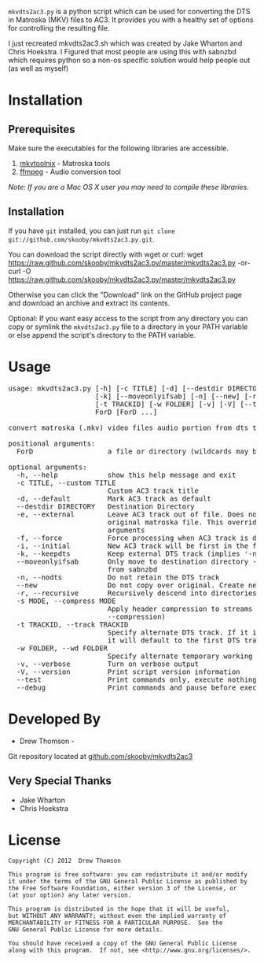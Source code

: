 `mkvdts2ac3.py` is a python script which can be used for converting the DTS in
Matroska (MKV) files to AC3. It provides you with a healthy set of options
for controlling the resulting file.

I just recreated mkvdts2ac3.sh which was created by Jake Wharton and Chris Hoekstra.
I Figured that most people are using this with sabnzbd which requires python so a
non-os specific solution would help people out (as well as myself)

Installation
============

Prerequisites
-------------
Make sure the executables for the following libraries are accessible.

1. [mkvtoolnix](http://www.bunkus.org/videotools/mkvtoolnix/) - Matroska tools
2. [ffmpeg](http://ffmpeg.org/) - Audio conversion tool

*Note: If you are a Mac OS X user you may need to compile these libraries.*

Installation
------------
If you have `git` installed, you can just run
`git clone git://github.com/skooby/mkvdts2ac3.py.git`.

You can download the script directly with wget or curl:
  wget https://raw.github.com/skooby/mkvdts2ac3.py/master/mkvdts2ac3.py
  -or-
  curl -O https://raw.github.com/skooby/mkvdts2ac3.py/master/mkvdts2ac3.py

Otherwise you can click the "Download" link on the GitHub project page and
download an archive and extract its contents.

Optional: If you want easy access to the script from any directory you can copy
or symlink the `mkvdts2ac3.py` file to a directory in your PATH variable or else
append the script's directory to the PATH variable.

Usage
=====

<pre>
usage: mkvdts2ac3.py [-h] [-c TITLE] [-d] [--destdir DIRECTORY] [-e] [-f] [-i]
                     [-k] [--moveonlyifsab] [-n] [--new] [-r] [-s MODE]
                     [-t TRACKID] [-w FOLDER] [-v] [-V] [--test] [--debug]
                     ForD [ForD ...]

convert matroska (.mkv) video files audio portion from dts to ac3

positional arguments:
  ForD                  a file or directory (wildcards may be used)

optional arguments:
  -h, --help            show this help message and exit
  -c TITLE, --custom TITLE
                        Custom AC3 track title
  -d, --default         Mark AC3 track as default
  --destdir DIRECTORY   Destination Directory
  -e, --external        Leave AC3 track out of file. Does not modify the
                        original matroska file. This overrides '-n' and '-d'
                        arguments
  -f, --force           Force processing when AC3 track is detected
  -i, --initial         New AC3 track will be first in the file
  -k, --keepdts         Keep external DTS track (implies '-n')
  --moveonlyifsab       Only move to destination directory --destdir if called
                        from sabnzbd
  -n, --nodts           Do not retain the DTS track
  --new                 Do not copy over original. Create new adjacent file
  -r, --recursive       Recursively descend into directories
  -s MODE, --compress MODE
                        Apply header compression to streams (See mkvmerge's
                        --compression)
  -t TRACKID, --track TRACKID
                        Specify alternate DTS track. If it is not a DTS track
                        it will default to the first DTS track found
  -w FOLDER, --wd FOLDER
                        Specify alternate temporary working directory
  -v, --verbose         Turn on verbose output
  -V, --version         Print script version information
  --test                Print commands only, execute nothing
  --debug               Print commands and pause before executing each
</pre>

  
Developed By
============
* Drew Thomson - <drewthomson at outlook dot com>

Git repository located at
[github.com/skooby/mkvdts2ac3](http://github.com/skooby/mkvdts2ac3)


Very Special Thanks
-------------------
* Jake Wharton
* Chris Hoekstra

License
=======

	Copyright (C) 2012  Drew Thomson
	
	This program is free software: you can redistribute it and/or modify
	it under the terms of the GNU General Public License as published by
	the Free Software Foundation, either version 3 of the License, or
	(at your option) any later version.
	
	This program is distributed in the hope that it will be useful,
	but WITHOUT ANY WARRANTY; without even the implied warranty of
	MERCHANTABILITY or FITNESS FOR A PARTICULAR PURPOSE.  See the
	GNU General Public License for more details.
	
	You should have received a copy of the GNU General Public License
	along with this program.  If not, see <http://www.gnu.org/licenses/>.